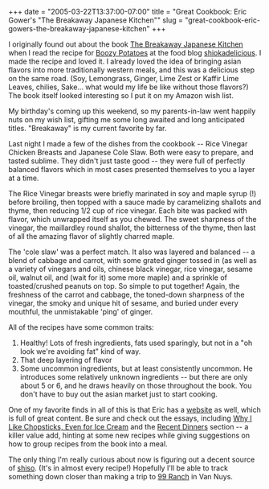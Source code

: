 +++
date = "2005-03-22T13:37:00-07:00"
title = "Great Cookbook: Eric Gower's \"The Breakaway Japanese Kitchen\""
slug = "great-cookbook-eric-gowers-the-breakaway-japanese-kitchen"
+++


I originally found out about the book [The Breakaway Japanese Kitchen](http://www.amazon.com/exec/obidos/tg/detail/-/4770029497) when I read the recipe for [Boozy Potatoes](http://www.shiokadelicious.com/shiokadelicious/2004/09/imbb_8_part_ii_.html) at the food blog [shiokadelicious](http://www.shiokadelicious.com). I made the recipe and loved it. I already loved the idea of bringing asian flavors into more traditionally western meals, and this was a delicious step on the same road. (Soy, Lemongrass, Ginger, Lime Zest or Kaffir Lime Leaves, chilies, Sake... what would my life be like without those flavors?) The book itself looked interesting so I put it on my Amazon wish list.

My birthday's coming up this weekend, so my parents-in-law went happily nuts on my wish list, gifting me some long awaited and long anticipated titles. "Breakaway" is my current favorite by far.

Last night I made a few of the dishes from the cookbook -- Rice Vinegar Chicken Breasts and Japanese Cole Slaw. Both were easy to prepare, and tasted sublime. They didn't just taste good -- they were full of perfectly balanced flavors which in most cases presented themselves to you a layer at a time.

The Rice Vinegar breasts were briefly marinated in soy and maple syrup (!) before broiling, then topped with a sauce made by caramelizing shallots and thyme, then reducing 1/2 cup of rice vinegar. Each bite was packed with flavor, which unwrapped itself as you chewed. The sweet sharpness of the vinegar, the maillardley round shallot, the bitterness of the thyme, then last of all the amazing flavor of slightly charred maple.

The 'cole slaw' was a perfect match. It also was layered and balanced -- a blend of cabbage and carrot, with some grated ginger tossed in (as well as a variety of vinegars and oils, chinese black vinegar, rice vinegar, sesame oil, walnut oil, and (wait for it) some more maple) and a sprinkle of toasted/crushed peanuts on top. So simple to put together! Again, the freshness of the carrot and cabbage, the toned-down sharpness of the vinegar, the smoky and unique hit of sesame, and buried under every mouthful, the unmistakable 'ping' of ginger.

All of the recipes have some common traits:<ol><li>Healthy! Lots of fresh ingredients, fats used sparingly, but not in a "oh look we're avoiding fat" kind of way.</li><li>That deep layering of flavor</li><li>Some uncommon ingredients, but at least consistently uncommon. He introduces some relatively unknown ingredients -- but there are only about 5 or 6, and he draws heavily on those throughout the book. You don't have to buy out the asian market just to start cooking.</li></ol>

One of my favorite finds in all of this is that Eric has a [website](http://www.ericskitchen.com/) as well, which is full of great content.
Be sure and check out the essays, including <a href="http://www.ericskitchen.com/selected_essays03.html">Why I Like Chopsticks,
Even for Ice Cream</a> and the [Recent Dinners](http://www.ericskitchen.com/recent_dinners01.html) section -- a killer value add, hinting at some new recipes while giving suggestions on how to group recipes from the book into a meal.

The only thing I'm really curious about now is figuring out a decent source of [shiso](http://www-ang.kfunigraz.ac.at/~katzer/engl/generic_frame.html?Peri_fru.html). (It's in almost every recipe!) Hopefully I'll be able to track something down closer than making a trip to [99 Ranch](http://www.99ranch.com/) in Van Nuys.
